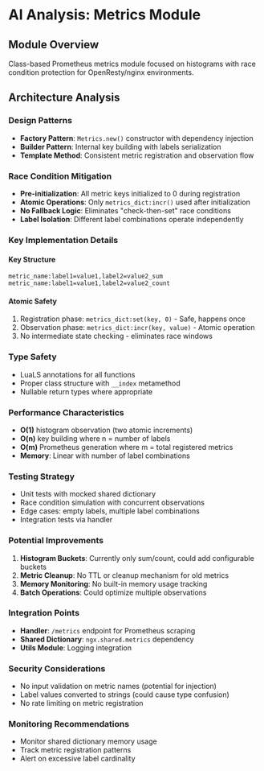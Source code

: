 # AI Analysis: Metrics Module

## Module Overview
Class-based Prometheus metrics module focused on histograms with race condition protection for OpenResty/nginx environments.

## Architecture Analysis

### Design Patterns
- **Factory Pattern**: `Metrics.new()` constructor with dependency injection
- **Builder Pattern**: Internal key building with labels serialization
- **Template Method**: Consistent metric registration and observation flow

### Race Condition Mitigation
- **Pre-initialization**: All metric keys initialized to 0 during registration
- **Atomic Operations**: Only `metrics_dict:incr()` used after initialization
- **No Fallback Logic**: Eliminates "check-then-set" race conditions
- **Label Isolation**: Different label combinations operate independently

### Key Implementation Details

#### Key Structure
```
metric_name:label1=value1,label2=value2_sum
metric_name:label1=value1,label2=value2_count
```

#### Atomic Safety
1. Registration phase: `metrics_dict:set(key, 0)` - Safe, happens once
2. Observation phase: `metrics_dict:incr(key, value)` - Atomic operation
3. No intermediate state checking - eliminates race windows

### Type Safety
- LuaLS annotations for all functions
- Proper class structure with `__index` metamethod
- Nullable return types where appropriate

### Performance Characteristics
- **O(1)** histogram observation (two atomic increments)
- **O(n)** key building where n = number of labels
- **O(m)** Prometheus generation where m = total registered metrics
- **Memory**: Linear with number of label combinations

### Testing Strategy
- Unit tests with mocked shared dictionary
- Race condition simulation with concurrent observations
- Edge cases: empty labels, multiple label combinations
- Integration tests via handler

### Potential Improvements
1. **Histogram Buckets**: Currently only sum/count, could add configurable buckets
2. **Metric Cleanup**: No TTL or cleanup mechanism for old metrics
3. **Memory Monitoring**: No built-in memory usage tracking
4. **Batch Operations**: Could optimize multiple observations

### Integration Points
- **Handler**: `/metrics` endpoint for Prometheus scraping
- **Shared Dictionary**: `ngx.shared.metrics` dependency
- **Utils Module**: Logging integration

### Security Considerations
- No input validation on metric names (potential for injection)
- Label values converted to strings (could cause type confusion)
- No rate limiting on metric registration

### Monitoring Recommendations
- Monitor shared dictionary memory usage
- Track metric registration patterns
- Alert on excessive label cardinality
